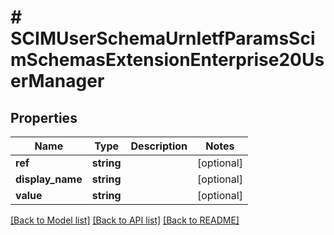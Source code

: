 # # SCIMUserSchemaUrnIetfParamsScimSchemasExtensionEnterprise20UserManager

## Properties

Name | Type | Description | Notes
------------ | ------------- | ------------- | -------------
**ref** | **string** |  | [optional]
**display_name** | **string** |  | [optional]
**value** | **string** |  | [optional]

[[Back to Model list]](../../README.md#models) [[Back to API list]](../../README.md#endpoints) [[Back to README]](../../README.md)
